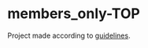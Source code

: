 # members_only-TOP

Project made according to [guidelines](https://www.theodinproject.com/lessons/node-path-nodejs-members-only).
